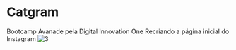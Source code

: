 # Catgram
 Bootcamp Avanade pela Digital Innovation One
 Recriando a página inicial do Instagram
 ![3](https://user-images.githubusercontent.com/67671454/99117191-12954900-25d4-11eb-9f05-bcdd69586d12.png)

